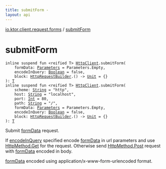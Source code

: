 ```yaml
---
title: submitForm - 
layout: api
---
```


<div class='api-docs-breadcrumbs'><a href="index.html">io.ktor.client.request.forms</a> / <a href="./submit-form.html">submitForm</a></div>

# submitForm

<div class="signature"><code><span class="keyword">inline</span> <span class="keyword">suspend</span> <span class="keyword">fun </span><span class="symbol">&lt;</span><span class="keyword">reified</span>&nbsp;<span class="identifier">T</span><span class="symbol">&gt;</span> <a href="../io.ktor.client/-http-client/index.html"><span class="identifier">HttpClient</span></a><span class="symbol">.</span><span class="identifier">submitForm</span><span class="symbol">(</span><br/>&nbsp;&nbsp;&nbsp;&nbsp;<span class="parameterName" id="io.ktor.client.request.forms$submitForm(io.ktor.client.HttpClient, io.ktor.http.Parameters, kotlin.Boolean, kotlin.Function1((io.ktor.client.request.HttpRequestBuilder, kotlin.Unit)))/formData">formData</span><span class="symbol">:</span>&nbsp;<a href="../io.ktor.http/-parameters/index.html"><span class="identifier">Parameters</span></a>&nbsp;<span class="symbol">=</span>&nbsp;Parameters.Empty<span class="symbol">, </span><br/>&nbsp;&nbsp;&nbsp;&nbsp;<span class="parameterName" id="io.ktor.client.request.forms$submitForm(io.ktor.client.HttpClient, io.ktor.http.Parameters, kotlin.Boolean, kotlin.Function1((io.ktor.client.request.HttpRequestBuilder, kotlin.Unit)))/encodeInQuery">encodeInQuery</span><span class="symbol">:</span>&nbsp;<a href="https://kotlinlang.org/api/latest/jvm/stdlib/kotlin/-boolean/index.html"><span class="identifier">Boolean</span></a>&nbsp;<span class="symbol">=</span>&nbsp;false<span class="symbol">, </span><br/>&nbsp;&nbsp;&nbsp;&nbsp;<span class="parameterName" id="io.ktor.client.request.forms$submitForm(io.ktor.client.HttpClient, io.ktor.http.Parameters, kotlin.Boolean, kotlin.Function1((io.ktor.client.request.HttpRequestBuilder, kotlin.Unit)))/block">block</span><span class="symbol">:</span>&nbsp;<a href="../io.ktor.client.request/-http-request-builder/index.html"><span class="identifier">HttpRequestBuilder</span></a><span class="symbol">.</span><span class="symbol">(</span><span class="symbol">)</span>&nbsp;<span class="symbol">-&gt;</span>&nbsp;<a href="https://kotlinlang.org/api/latest/jvm/stdlib/kotlin/-unit/index.html"><span class="identifier">Unit</span></a>&nbsp;<span class="symbol">=</span>&nbsp;{}<br/><span class="symbol">)</span><span class="symbol">: </span><a href="submit-form.html#T"><span class="identifier">T</span></a></code></div>

<div class="signature"><code><span class="keyword">inline</span> <span class="keyword">suspend</span> <span class="keyword">fun </span><span class="symbol">&lt;</span><span class="keyword">reified</span>&nbsp;<span class="identifier">T</span><span class="symbol">&gt;</span> <a href="../io.ktor.client/-http-client/index.html"><span class="identifier">HttpClient</span></a><span class="symbol">.</span><span class="identifier">submitForm</span><span class="symbol">(</span><br/>&nbsp;&nbsp;&nbsp;&nbsp;<span class="parameterName" id="io.ktor.client.request.forms$submitForm(io.ktor.client.HttpClient, kotlin.String, kotlin.String, kotlin.Int, kotlin.String, io.ktor.http.Parameters, kotlin.Boolean, kotlin.Function1((io.ktor.client.request.HttpRequestBuilder, kotlin.Unit)))/scheme">scheme</span><span class="symbol">:</span>&nbsp;<a href="https://kotlinlang.org/api/latest/jvm/stdlib/kotlin/-string/index.html"><span class="identifier">String</span></a>&nbsp;<span class="symbol">=</span>&nbsp;"http"<span class="symbol">, </span><br/>&nbsp;&nbsp;&nbsp;&nbsp;<span class="parameterName" id="io.ktor.client.request.forms$submitForm(io.ktor.client.HttpClient, kotlin.String, kotlin.String, kotlin.Int, kotlin.String, io.ktor.http.Parameters, kotlin.Boolean, kotlin.Function1((io.ktor.client.request.HttpRequestBuilder, kotlin.Unit)))/host">host</span><span class="symbol">:</span>&nbsp;<a href="https://kotlinlang.org/api/latest/jvm/stdlib/kotlin/-string/index.html"><span class="identifier">String</span></a>&nbsp;<span class="symbol">=</span>&nbsp;"localhost"<span class="symbol">, </span><br/>&nbsp;&nbsp;&nbsp;&nbsp;<span class="parameterName" id="io.ktor.client.request.forms$submitForm(io.ktor.client.HttpClient, kotlin.String, kotlin.String, kotlin.Int, kotlin.String, io.ktor.http.Parameters, kotlin.Boolean, kotlin.Function1((io.ktor.client.request.HttpRequestBuilder, kotlin.Unit)))/port">port</span><span class="symbol">:</span>&nbsp;<a href="https://kotlinlang.org/api/latest/jvm/stdlib/kotlin/-int/index.html"><span class="identifier">Int</span></a>&nbsp;<span class="symbol">=</span>&nbsp;80<span class="symbol">, </span><br/>&nbsp;&nbsp;&nbsp;&nbsp;<span class="parameterName" id="io.ktor.client.request.forms$submitForm(io.ktor.client.HttpClient, kotlin.String, kotlin.String, kotlin.Int, kotlin.String, io.ktor.http.Parameters, kotlin.Boolean, kotlin.Function1((io.ktor.client.request.HttpRequestBuilder, kotlin.Unit)))/path">path</span><span class="symbol">:</span>&nbsp;<a href="https://kotlinlang.org/api/latest/jvm/stdlib/kotlin/-string/index.html"><span class="identifier">String</span></a>&nbsp;<span class="symbol">=</span>&nbsp;"/"<span class="symbol">, </span><br/>&nbsp;&nbsp;&nbsp;&nbsp;<span class="parameterName" id="io.ktor.client.request.forms$submitForm(io.ktor.client.HttpClient, kotlin.String, kotlin.String, kotlin.Int, kotlin.String, io.ktor.http.Parameters, kotlin.Boolean, kotlin.Function1((io.ktor.client.request.HttpRequestBuilder, kotlin.Unit)))/formData">formData</span><span class="symbol">:</span>&nbsp;<a href="../io.ktor.http/-parameters/index.html"><span class="identifier">Parameters</span></a>&nbsp;<span class="symbol">=</span>&nbsp;Parameters.Empty<span class="symbol">, </span><br/>&nbsp;&nbsp;&nbsp;&nbsp;<span class="parameterName" id="io.ktor.client.request.forms$submitForm(io.ktor.client.HttpClient, kotlin.String, kotlin.String, kotlin.Int, kotlin.String, io.ktor.http.Parameters, kotlin.Boolean, kotlin.Function1((io.ktor.client.request.HttpRequestBuilder, kotlin.Unit)))/encodeInQuery">encodeInQuery</span><span class="symbol">:</span>&nbsp;<a href="https://kotlinlang.org/api/latest/jvm/stdlib/kotlin/-boolean/index.html"><span class="identifier">Boolean</span></a>&nbsp;<span class="symbol">=</span>&nbsp;false<span class="symbol">, </span><br/>&nbsp;&nbsp;&nbsp;&nbsp;<span class="parameterName" id="io.ktor.client.request.forms$submitForm(io.ktor.client.HttpClient, kotlin.String, kotlin.String, kotlin.Int, kotlin.String, io.ktor.http.Parameters, kotlin.Boolean, kotlin.Function1((io.ktor.client.request.HttpRequestBuilder, kotlin.Unit)))/block">block</span><span class="symbol">:</span>&nbsp;<a href="../io.ktor.client.request/-http-request-builder/index.html"><span class="identifier">HttpRequestBuilder</span></a><span class="symbol">.</span><span class="symbol">(</span><span class="symbol">)</span>&nbsp;<span class="symbol">-&gt;</span>&nbsp;<a href="https://kotlinlang.org/api/latest/jvm/stdlib/kotlin/-unit/index.html"><span class="identifier">Unit</span></a>&nbsp;<span class="symbol">=</span>&nbsp;{}<br/><span class="symbol">)</span><span class="symbol">: </span><a href="submit-form.html#T"><span class="identifier">T</span></a></code></div>

Submit <a href="submit-form.html#io.ktor.client.request.forms$submitForm(io.ktor.client.HttpClient, io.ktor.http.Parameters, kotlin.Boolean, kotlin.Function1((io.ktor.client.request.HttpRequestBuilder, kotlin.Unit)))/formData">formData</a> request.

If <a href="submit-form.html#io.ktor.client.request.forms$submitForm(io.ktor.client.HttpClient, io.ktor.http.Parameters, kotlin.Boolean, kotlin.Function1((io.ktor.client.request.HttpRequestBuilder, kotlin.Unit)))/encodeInQuery">encodeInQuery</a> specified encode <a href="submit-form.html#io.ktor.client.request.forms$submitForm(io.ktor.client.HttpClient, io.ktor.http.Parameters, kotlin.Boolean, kotlin.Function1((io.ktor.client.request.HttpRequestBuilder, kotlin.Unit)))/formData">formData</a> in url parameters and use <a href="../io.ktor.http/-http-method/-get.html">HttpMethod.Get</a> for the request.
Otherwise send <a href="../io.ktor.http/-http-method/-post.html">HttpMethod.Post</a> request with <a href="submit-form.html#io.ktor.client.request.forms$submitForm(io.ktor.client.HttpClient, io.ktor.http.Parameters, kotlin.Boolean, kotlin.Function1((io.ktor.client.request.HttpRequestBuilder, kotlin.Unit)))/formData">formData</a> encoded in body.

<a href="submit-form.html#io.ktor.client.request.forms$submitForm(io.ktor.client.HttpClient, io.ktor.http.Parameters, kotlin.Boolean, kotlin.Function1((io.ktor.client.request.HttpRequestBuilder, kotlin.Unit)))/formData">formData</a> encoded using application/x-www-form-urlencoded format.

